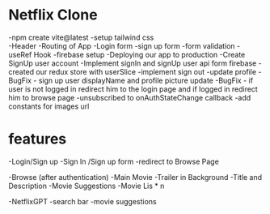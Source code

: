 # Netflix Clone

-npm create vite@latest
-setup tailwind css   
-Header
-Routing of App
-Login form 
-sign up form 
-form validation
-useRef Hook
-firebase setup
-Deploying our app to production
-Create SignUp user account
-Implement signIn and signUp user api form firebase
-created our redux store with userSlice
-implement sign out
-update profile 
-BugFix - sign up user displayName and profile picture update
-BugFix - if user is not logged in redirect him to the login page and if logged in redirect him to browse page 
-unsubscribed to onAuthStateChange callback
-add constants for images url

# features
-Login/Sign up
    -Sign In /Sign up form
    -redirect to Browse Page    

-Browse (after authentication)
    -Main Movie
        -Trailer in Background
        -Title and Description
        -Movie Suggestions
            -Movie Lis * n

-NetflixGPT
    -search bar
    -movie suggestions
